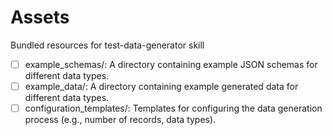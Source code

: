 # Assets

Bundled resources for test-data-generator skill

- [ ] example_schemas/: A directory containing example JSON schemas for different data types.
- [ ] example_data/: A directory containing example generated data for different data types.
- [ ] configuration_templates/: Templates for configuring the data generation process (e.g., number of records, data types).

